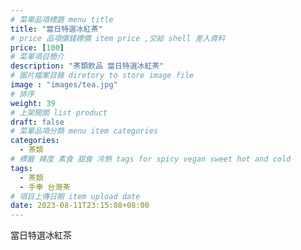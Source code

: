 ```yaml
---
# 菜單品項標題 menu title 
title: "當日特選冰紅茶"
# price 品項價錢標價 item price ,交給 shell 差入資料
price: [100] 
# 菜單項目簡介 
description: "茶類飲品 當日特選冰紅茶"
# 圖片檔案目錄 diretory to store image file
image : "images/tea.jpg"
# 排序
weight: 39 
# 上架開關 list product 
draft: false
# 菜單品項分類 menu item categories 
categories:
  - 茶類
# 標籤 辣度 素食 甜食 冷熱 tags for spicy vegan sweet hot and cold 
tags:
  - 茶類
  - 手奉 台灣茶
# 項目上傳日期 item upload date 
date: 2023-08-11T23:15:08+08:00
---
```


 當日特選冰紅茶
